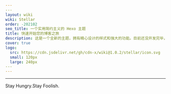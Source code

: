```yaml
---
​---
layout: wiki
wiki: Stellar
order: -202102
seo_title: 一个实用简约主义的 Hexo 主题
title: 快速开始您的博客之旅
description: 这是一个全新的主题，拥有精心设计的样式和强大的功能。目前还没开发完毕，旧的文章正在逐步迁移至新主题。
cover: true
logo:
  src: https://cdn.jsdelivr.net/gh/cdn-x/wiki@1.0.2/stellar/icon.svg
  small: 120px
  large: 240px
​---
---
```

---

Stay Hungry.Stay Foolish.

